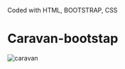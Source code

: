 Coded with HTML, BOOTSTRAP, CSS

# Caravan-bootstap

![caravan](https://user-images.githubusercontent.com/90700338/199855224-9e640836-c3ac-430a-ac54-04580ed104ee.png)
